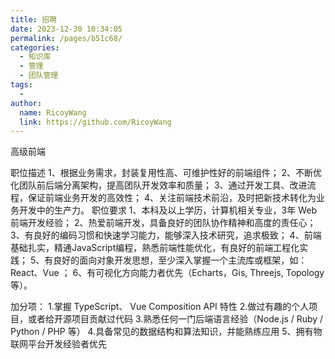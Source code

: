```yaml
---
title: 招聘
date: 2023-12-30 10:34:05
permalink: /pages/b51c68/
categories:
  - 知识库
  - 管理
  - 团队管理
tags:
  - 
author: 
  name: RicoyWang
  link: https://github.com/RicoyWang
---
```

高级前端

职位描述
1、根据业务需求，封装复用性高、可维护性好的前端组件；
2、不断优化团队前后端分离架构，提高团队开发效率和质量；
3、通过开发工具、改进流程，保证前端业务开发的高效性；
4、关注前端技术前沿，及时把新技术转化为业务开发中的生产力。
职位要求
1、本科及以上学历，计算机相关专业，3年 Web 前端开发经验；
2、热爱前端开发，具备良好的团队协作精神和高度的责任心；
3、有良好的编码习惯和快速学习能力，能够深入技术研究，追求极致；
4、前端基础扎实，精通JavaScript编程，熟悉前端性能优化，有良好的前端工程化实践；
5、有良好的面向对象开发思想，至少深入掌握一个主流库或框架，如：React、Vue ；
6、有可视化方向能力者优先（Echarts，Gis, Threejs, Topology 等）。

加分项：
1.掌握 TypeScript、 Vue Composition API 特性
2.做过有趣的个人项目，或者给开源项目贡献过代码
3.熟悉任何一门后端语言经验（Node.js / Ruby / Python / PHP 等）
4.具备常见的数据结构和算法知识，并能熟练应用
5、拥有物联网平台开发经验者优先